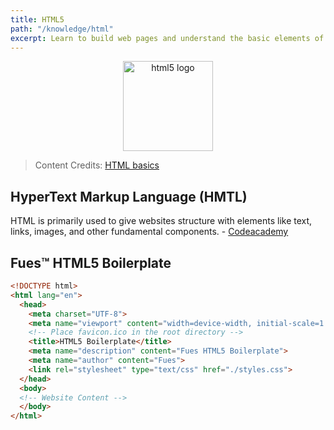 ```yaml
---
title: HTML5
path: "/knowledge/html"
excerpt: Learn to build web pages and understand the basic elements of hypertext markup language to define structure of your content.
---
```


<p align="center">
  <img alt="html5 logo" src="https://upload.wikimedia.org/wikipedia/commons/3/38/HTML5_Badge.svg" height="144px" />
</p>

> Content Credits: [HTML basics](https://developer.mozilla.org/en-US/docs/Learn/Getting_started_with_the_web/HTML_basics)


## HyperText Markup Language (HMTL)

HTML is primarily used to give websites structure with elements like text, links, images, and other fundamental components. - [Codeacademy](https://www.codecademy.com/)

## Fues™ HTML5 Boilerplate

```html
<!DOCTYPE html>
<html lang="en">
  <head>
    <meta charset="UTF-8">
    <meta name="viewport" content="width=device-width, initial-scale=1.0">
    <!-- Place favicon.ico in the root directory -->
    <title>HTML5 Boilerplate</title>
    <meta name="description" content="Fues HTML5 Boilerplate">
    <meta name="author" content="Fues">
    <link rel="stylesheet" type="text/css" href="./styles.css">
  </head>
  <body>
  <!-- Website Content -->
  </body>
</html>
```
